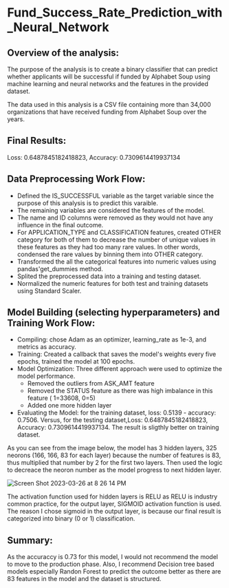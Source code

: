 # Fund_Success_Rate_Prediction_with_Neural_Network

## Overview of the analysis:

The purpose of the analysis is to create a binary classifier that can predict whether applicants will be successful if funded by Alphabet Soup using machine learning and neural networks and the features in the provided dataset.

The data used in this analysis is a CSV file containing more than 34,000 organizations that have received funding from Alphabet Soup over the years.


##  Final Results: 
Loss: 0.6487845182418823, Accuracy: 0.7309614419937134


## Data Preprocessing Work Flow: 

* Defined the IS_SUCCESSFUL variable as the target variable since the purpose of this analysis is to predict this varaible.
* The remaining variables are considered the features of the model. 
* The name and ID columns were removed as they would not have any influence in the final outcome. 
* For APPLICATION_TYPE and CLASSIFICATION features, created OTHER category for both of them to decrease the number of unique values in these features as they had too many rare values. In other words, condensed the rare values by binning them into OTHER category.
* Transformed the all the categorical features into numeric values using pandas'get_dummies method.
* Splited the preprocessed data into a training and testing dataset.
* Normalized the numeric features for both test and training datasets using Standard Scaler.


## Model Building (selecting hyperparameters) and Training Work Flow:
* Compiling: chose Adam as an optimizer, learning_rate as 1e-3, and  metrics as accuracy.
* Training: Created a callback that saves the model's weights every five epochs, trained the model at 100 epochs.
* Model Optimization: Three different approach were used to optimize the model performance.
  * Removed the outliers from ASK_AMT feature
  * Removed the STATUS feature as there was high imbalance in this feature ( 1=33608, 0=5)
  * Added one more hidden layer
* Evaluating the Model: for the training dataset, loss: 0.5139 - accuracy: 0.7506. Versus, for the testing dataset,Loss: 0.6487845182418823, Accuracy: 0.7309614419937134. The result is sligthly better on training dataset.

As you can see from the image below, the model has 3 hidden layers, 325 neorons (166, 166, 83 for each layer) because the number of features is 83, thus multiplied that number by 2 for the first two layers. Then used the logic to decreace the neoron number as the model progress to next hidden layer. 


![Screen Shot 2023-03-26 at 8 26 14 PM](https://user-images.githubusercontent.com/113545468/227817137-676a5885-1750-4641-96db-aa08fd083a6f.png)


The activation function used for hidden layers is RELU as RELU is industry common practice, for the output layer, SIGMOID activation function is used. The reason I chose sigmoid in the output layer, is because our final result is categorized into binary (0 or 1) classification.

## Summary: 
As the accuraccy is 0.73 for this model, I would not recommend the model to move to the production phase. Also, I recommend Decision tree based models especially Randon Forest to predict the outcome better as there are 83 features in the model and the dataset is structured. 

